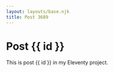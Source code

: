 ```yaml
---
layout: layouts/base.njk
title: Post 3689
---
```


# Post {{ id }}

This is post {{ id }} in my Eleventy project.

